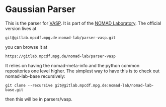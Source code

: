 # Gaussian Parser

This is the parser for [VASP](http://www.vasp.at/).
It is part of the [NOMAD Laboratory](http://nomad-lab.eu).
The official version lives at

    git@gitlab.mpcdf.mpg.de:nomad-lab/parser-vasp.git

you can browse it at

    https://gitlab.mpcdf.mpg.de/nomad-lab/parser-vasp

It relies on having the nomad-meta-info and the python common repositories one level higher.
The simplest way to have this is to check out nomad-lab-base recursively:

    git clone --recursive git@gitlab.mpcdf.mpg.de:nomad-lab/nomad-lab-base.git

then this will be in parsers/vasp.

